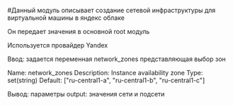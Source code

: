 #Данный модуль описывает создание сетевой инфраструктуры для виртуальной машины в яндекс облаке

Он передает значения в основной root модуль

Используется провайдер Yandex

Ввод: задается переменная network_zones представляющая выбор зон 

Name:        network_zones
Description: Instance availability zone
Type:        set(string)
Default:     ["ru-central1-a", "ru-central1-b", "ru-central1-c"]

Вывод: параметры output: значения сети и подсети

